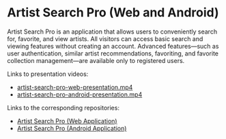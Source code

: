 # Artist Search Pro (Web and Android)
Artist Search Pro is an application that allows users to conveniently search for, favorite, and view artists. All visitors can access basic search and viewing features without creating an account. Advanced features—such as user authentication, similar artist recommendations, favoriting, and favorite collection management—are available only to registered users.

Links to presentation videos:
- [artist-search-pro-web-presentation.mp4](https://drive.google.com/file/d/1giQ1iq6p2AhoR6KgzVV4Tm__0PDhG_4u/view?usp=sharing)
- [artist-search-pro-android-presentation.mp4](https://drive.google.com/file/d/1xBWYpmpEkb--CG6Ag7SgFY3RbjRUEzDk/view?usp=sharing)

Links to the corresponding repositories: 
- [Artist Search Pro (Web Application)](https://github.com/zhichzhang/artist-search-pro)
- [Artist Search Pro (Android Application)](https://github.com/zhichzhang/artist-search-pro-android)
